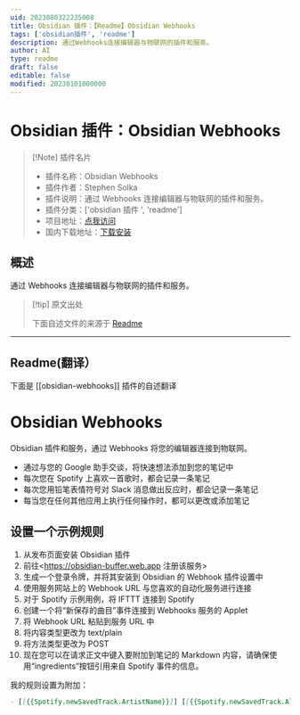 ```yaml
---
uid: 2023080322235008
title: Obsidian 插件：【Readme】Obsidian Webhooks
tags: ['obsidian插件', 'readme']
description: 通过Webhooks连接编辑器与物联网的插件和服务。
author: AI
type: readme
draft: false
editable: false
modified: 20230101000000
---
```


# Obsidian 插件：Obsidian Webhooks

> [!Note] 插件名片
> - 插件名称：Obsidian Webhooks
> - 插件作者：Stephen Solka
> - 插件说明：通过 Webhooks 连接编辑器与物联网的插件和服务。
> - 插件分类：['obsidian 插件 ', 'readme']
> - 项目地址：[点我访问](https://github.com/trashhalo/obsidian-webhooks)
> - 国内下载地址：[下载安装](https://pkmer.cn/products/plugin/pluginMarket/?obsidian-webhooks)

## 概述

通过 Webhooks 连接编辑器与物联网的插件和服务。

> [!tip] 原文出处
>
>下面自述文件的来源于 [Readme](https://ghproxy.net/https://raw.githubusercontent.com/trashhalo/obsidian-webhooks/master/README.md)
>

---

## Readme(翻译）

下面是 [[obsidian-webhooks]] 插件的自述翻译

# Obsidian Webhooks

Obsidian 插件和服务，通过 Webhooks 将您的编辑器连接到物联网。

- 通过与您的 Google 助手交谈，将快速想法添加到您的笔记中
- 每次您在 Spotify 上喜欢一首歌时，都会记录一条笔记
- 每次您用铅笔表情符号对 Slack 消息做出反应时，都会记录一条笔记
- 每当您在任何其他应用上执行任何操作时，都可以更改或添加笔记

## 设置一个示例规则

1. 从发布页面安装 Obsidian 插件
2. 前往<https://obsidian-buffer.web.app 注册该服务>
3. 生成一个登录令牌，并将其安装到 Obsidian 的 Webhook 插件设置中
4. 使用服务网站上的 Webhook URL 与您喜欢的自动化服务进行连接
5. 对于 Spotify 示例用例，将 IFTTT 连接到 Spotify
6. 创建一个将“新保存的曲目”事件连接到 Webhooks 服务的 Applet
7. 将 Webhook URL 粘贴到服务 URL 中
8. 将内容类型更改为 text/plain
9. 将方法类型更改为 POST
10. 现在您可以在请求正文中键入要附加到笔记的 Markdown 内容，请确保使用“ingredients”按钮引用来自 Spotify 事件的信息。

我的规则设置为附加：

```markdown
- [[{{Spotify.newSavedTrack.ArtistName}}]] [[{{Spotify.newSavedTrack.AlbumName}}]] - {{Spotify.newSavedTrack.TrackName}}
```